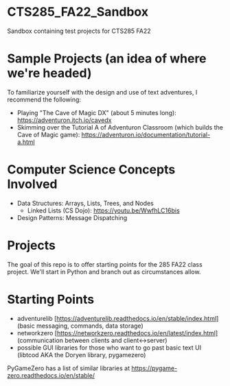 # CTS285_FA22_Sandbox
Sandbox containing test projects for CTS285 FA22

# Sample Projects (an idea of where we're headed)
To familiarize yourself with the design and use of text adventures, I recommend the following:
- Playing "The Cave of Magic DX" (about 5 minutes long): https://adventuron.itch.io/cavedx
- Skimming over the Tutorial A of Adventuron Classroom (which builds the Cave of Magic game): https://adventuron.io/documentation/tutorial-a.html

# Computer Science Concepts Involved 
- Data Structures: Arrays, Lists, Trees, and Nodes
  - Linked Lists (CS Dojo): https://youtu.be/WwfhLC16bis
- Design Patterns: Message Dispatching

# Projects
The goal of this repo is to offer starting points for the 285 FA22 class project. We'll start in Python and branch out as circumstances allow.

# Starting Points
- adventurelib [https://adventurelib.readthedocs.io/en/stable/index.html] (basic messaging, commands, data storage)
- networkzero [https://networkzero.readthedocs.io/en/latest/index.html] (communication between clients and client<->server)
- possible GUI libraries for those who want to go past basic text UI (libtcod AKA the Doryen library, pygamezero)

PyGameZero has a list of similar libraries at https://pygame-zero.readthedocs.io/en/stable/

